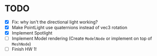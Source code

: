 # TODO

- [x] Fix: why isn't the directional light working?
- [x] Make PointLight use quaternions instead of vec3 rotation
- [x] Implement Spotlight
- [ ] Implement Model rendering (Create ``ModelNode`` or implement on top of ``MeshNode``)
- [ ] Finish HW 1!